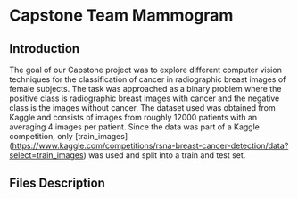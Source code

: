 # Capstone Team Mammogram

## Introduction

The goal of our Capstone project was to explore different computer vision techniques for the classification of cancer in radiographic breast images of female subjects. The task was approached as a binary problem where the positive class is radiographic breast images with cancer and the negative class is the images without cancer. 
The dataset used was obtained from Kaggle and consists of images from roughly 12000 patients with an averaging 4 images per patient. Since the data was part of a Kaggle competition, only [train_images] (https://www.kaggle.com/competitions/rsna-breast-cancer-detection/data?select=train_images) was used and split into a train and test set. 

## Files Description
